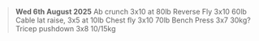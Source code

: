 > **Wed 6th August 2025** 
Ab crunch 3x10 at 80lb
Reverse Fly 3x10 60lb
Cable lat raise, 3x5 at 10lb
Chest fly 3x10 70lb
Bench Press 3x7 30kg?
Tricep pushdown 3x8 10/15kg
